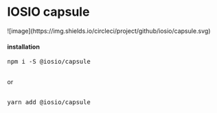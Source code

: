
<h1>IOSIO capsule</h1>
![image](https://img.shields.io/circleci/project/github/iosio/capsule.svg)
<h4>installation</h4> 
<pre>
npm i -S @iosio/capsule
</pre>

<br/>
or
<br/>
<br/>
<pre>
yarn add @iosio/capsule
</pre>



